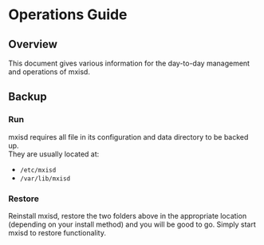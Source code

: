 # Operations Guide
## Overview
This document gives various information for the day-to-day management and operations of mxisd.

## Backup
### Run
mxisd requires all file in its configuration and data directory to be backed up.  
They are usually located at:
- `/etc/mxisd`
- `/var/lib/mxisd`

### Restore
Reinstall mxisd, restore the two folders above in the appropriate location (depending on your install method) and you
will be good to go. Simply start mxisd to restore functionality.
